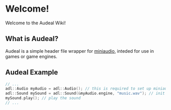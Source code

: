 # Welcome!
Welcome to the Audeal Wiki!

## What is Audeal?
Audeal is a simple header file wrapper for [miniaudio](https://miniaud.io), inteded for use in games or game engines.

## Audeal Example
```cpp
// ...
adl::Audio myAudio = adl::Audio(); // this is required to set up miniaudio.
adl::Sound mySound = adl::Sound(&myAudio.engine, "music.wav"); // init the sound
mySound.play(); // play the sound
// ...
```
